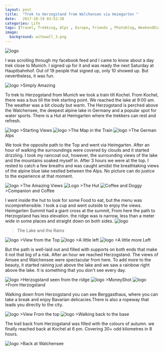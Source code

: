 ```yaml
---
layout: post
title:  "Trek to Herzogstand from Walchensee via Heimgarten "
date:   2017-10-19 03:52:38
categories: Life
tags: [Travel, Trekking, Alps , Europe, Friends , Photoblog, WeekendDiaries]
image:
  background: witewall_3.png
---
```

<img src="https://i.imgur.com/9UaAImF.jpg" alt="logo">

I was scrolling through my facebook feed and I came to know about a day trek close to Munich. I signed up for it and was ready the next Saturday at Hauptbahnhof. Out of 19 people that signed up, only 10 showed up. But nevertheless, it was fun.

<img src="https://i.imgur.com/Ka07yxs.jpg" alt="logo">
>Simply Amazing

To trek to Herzogstand from Munich we took a train till Kochel. From Kochel, there was a bus till the trek starting point. We reached the lake at 9:00 am. The weather was a bit cloudy but warm. The Herzogstand is perched above the Walchensee, the deepest alpine lake in Germany and a popular spot for water sports. There is a Hut at Heimgarten where the trekkers can rest and refresh.

<img src="https://i.imgur.com/dsMNtSe.jpg" alt="logo">
>Starting Views

<img src="https://i.imgur.com/7Ymp82E.jpg" alt="logo">
>The Map in the Train

<img src="https://i.imgur.com/067AL8W.jpg" alt="logo">
>The German Alps

We took the opposite path to the Top and went via Heimgarten. After an hour of walking the surroundings were covered by clouds and it started drizzling. I took my raincoat out, however, the surrounding views of the lake and the mountains soaked myself in. After 3 hours we were at the top. I rested to catch a few breaths and was caught amidst the breathtaking views of the alpine blue lake nestled between the Alps. No picture can do justice to the experience at that moment.

<img src="https://i.imgur.com/tmtpPoz.jpg" alt="logo">
>The Amazing Views

<img src="https://i.imgur.com/ggiMCe2.jpg" alt="Logo">
>The Hut

<img src="https://i.imgur.com/UH650AM.jpg" alt="Coffee and Doggy">
>Companion and Coffee

I went inside the hut to look for some Food to eat, but the menu was incomprehensible. I took a cup and went outside to enjoy the views.
 Heimgarten Summit had a giant cross at the summit, From here the path to Herzogstand has less elevation. the ridge was is narrow, less than a meter wide in some places and straight down on both sides. 
<img src="https://i.imgur.com/Z7xeqBh.jpg" alt="logo">
>The Lake and the Rains

<img src="https://i.imgur.com/2oevL7c.jpg" alt="logo">
>View from the Top

<img src="https://i.imgur.com/8mMy2Ee.jpg" alt="logo">
>A little left

<img src="https://i.imgur.com/ofiRnCb.jpg" alt="logo">
>A little more Left

But the path is well-laid out and filled with supports on both ends that make it not that big of a risk. After an hour we reached Herzogstand. The views of Amsee and Walchensee were spectacular from here. To add more to the beauty, it started raining just above the lake and we saw a rainbow right above the lake. It is something that you don't see every day.

<img src="https://i.imgur.com/IuTiaLZ.jpg" alt="logo">
>Herzogstand seen from the ridge

<img src="https://i.imgur.com/iZWDx92.jpg" alt="logo">
>MoneyShot

<img src="https://i.imgur.com/iqXbXAh.jpg" alt="logo">
>From Herzogstand

Walking down from Herzogstand you can see Berggasthaus, where you can take a break and enjoy Bavarian delicacies.There is also a ropeway that leads you directly to the city. 


<img src="https://i.imgur.com/Fpj6KS5jpg" alt="logo">
>View From the top

<img src="https://i.imgur.com/FclEGSj.jpg" alt="logo">
>Walking back to the base

The trail back from Herzogstand was filled with the colours of autumn. we finally reached back at Kochel at 6 pm. Covering 30+ odd kilometres in 8 hours.

<img src="https://i.imgur.com/uFtli7V.jpg" alt="logo">
>Back at Walchensee
